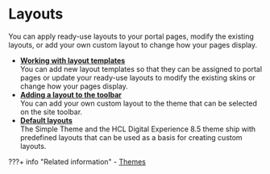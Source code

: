 # Layouts

You can apply ready-use layouts to your portal pages, modify the existing layouts, or add your own custom layout to change how your pages display.

-   **[Working with layout templates](themeopt_cust_layouttemp.md)**  
You can add new layout templates so that they can be assigned to portal pages or update your ready-use layouts to modify the existing skins or change how your pages display.
-   **[Adding a layout to the toolbar](themeopt_cust_scopelay.md)**  
You can add your own custom layout to the theme that can be selected on the site toolbar.
-   **[Default layouts](themeopt_cust_layoutdefault.md)**  
The Simple Theme and the HCL Digital Experience 8.5 theme ship with predefined layouts that can be used as a basis for creating custom layouts.


???+ info "Related information"
    - [Themes](../../../../deploy_dx/manage/migrate/planning_migration/mig_plan_expectations/mig_plan_expect_themes.md)

